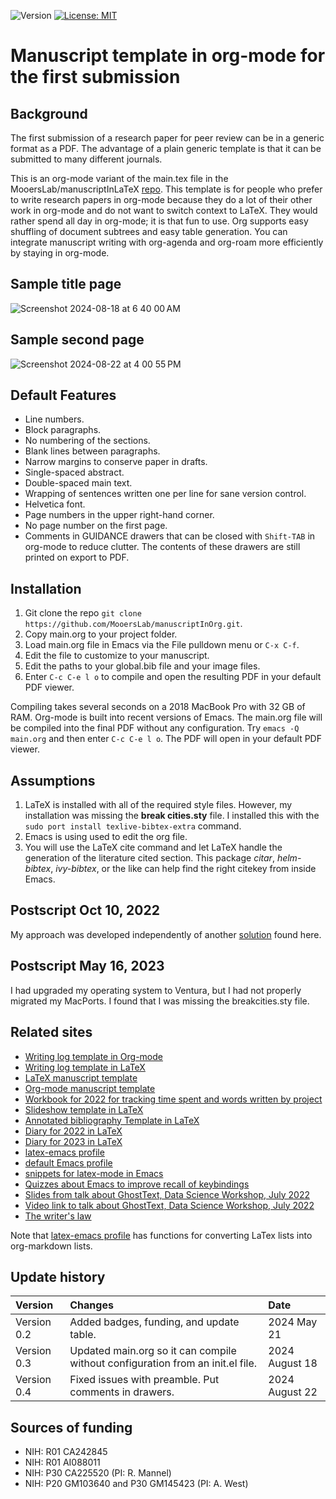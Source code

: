 ![Version](https://img.shields.io/static/v1?label=manuscriptInOrg&message=0.4&color=brightcolor)
[![License: MIT](https://img.shields.io/badge/License-MIT-blue.svg)](https://opensource.org/licenses/MIT)


# Manuscript template in org-mode for the first submission 

## Background
The first submission of a research paper for peer review can be in a generic format as a PDF.
The advantage of a plain generic template is that it can be submitted to many different journals.

This is an org-mode variant of the main.tex file in the MooersLab/manuscriptInLaTeX [repo](https://github.com/MooersLab/manuscriptInLaTeX).
This template is for people who prefer to write research papers in org-mode because they do a lot of their other work in org-mode and do not want to switch context to LaTeX.
They would rather spend all day in org-mode; it is that fun to use.
Org supports easy shuffling of document subtrees and easy table generation.
You can integrate manuscript writing with org-agenda and org-roam more efficiently by staying in org-mode.

## Sample title page

![Screenshot 2024-08-18 at 6 40 00 AM](https://github.com/user-attachments/assets/fbc7cbb8-4711-427b-864d-569178196adb)

## Sample second page

![Screenshot 2024-08-22 at 4 00 55 PM](https://github.com/user-attachments/assets/843aa28e-97ee-4a96-b151-1069e725d1c3)


## Default Features

- Line numbers.
- Block paragraphs.
- No numbering of the sections.
- Blank lines between paragraphs.
- Narrow margins to conserve paper in drafts.
- Single-spaced abstract.
- Double-spaced main text.
- Wrapping of sentences written one per line for sane version control.
- Helvetica font.
- Page numbers in the upper right-hand corner.
- No page number on the first page.
- Comments in GUIDANCE drawers that can be closed with `Shift-TAB` in org-mode to reduce clutter. The contents of these drawers are still printed on export to PDF.


## Installation

1. Git clone the repo `git clone https://github.com/MooersLab/manuscriptInOrg.git`.
2. Copy main.org to your project folder.
3. Load main.org file in Emacs via the File pulldown menu or `C-x C-f`.
4. Edit the file to customize to your manuscript.
5. Edit the paths to your global.bib file and your image files.
6. Enter `C-c C-e l o` to compile and open the resulting PDF in your default PDF viewer.

Compiling takes several seconds on a 2018 MacBook Pro with 32 GB of RAM. 
Org-mode is built into recent versions of Emacs. 
The main.org file will be compiled into the final PDF without any configuration.
Try `emacs -Q main.org` and then enter `C-c C-e l o`. 
The PDF will open in your default PDF viewer.


## Assumptions

1. LaTeX is installed with all of the required style files. However, my installation was missing the **break cities.sty** file. I installed this with the `sudo port install texlive-bibtex-extra` command.
2. Emacs is using used to edit the org file.
3. You will use the LaTeX cite command and let LaTeX handle the generation of the literature cited section. This package *citar*, *helm-bibtex*, *ivy-bibtex*, or the like can help find the right citekey from inside Emacs.

## Postscript Oct 10, 2022
My approach was developed independently of another [solution](https://github.com/fangohr/template-latex-paper-from-orgmode/issues/4) found here. 

## Postscript May 16, 2023
I had upgraded my operating system to Ventura, but I had not properly migrated my MacPorts. I found that I was missing the breakcities.sty file.

## Related sites

- [Writing log template in Org-mode](https://github.com/MooersLab/writingLogTemplateInOrg)
- [Writing log template in LaTeX](https://github.com/MooersLab/writingLogTemplate)
- [LaTeX manuscript template](https://github.com/MooersLab/manuscriptInLaTeX/edit/main/README.md)
- [Org-mode manuscript template](https://github.com/MooersLab/manuscriptInOrg/edit/main/README.md)
- [Workbook for 2022 for tracking time spent and words written by project](https://github.com/MooersLab/writingProgress2022)
- [Slideshow template in LaTeX](https://github.com/MooersLab/slideshowTemplateLaTeX)
- [Annotated bibliography Template in LaTeX](https://github.com/MooersLab/annotatedBibliography)
- [Diary for 2022 in LaTeX](https://github.com/MooersLab/diary2022inLaTeX)
- [Diary for 2023 in LaTeX](https://github.com/MooersLab/diary2023inLaTeX)
- [latex-emacs profile](https://github.com/MooersLab/latex-emacs)
- [default Emacs profile](https://github.com/MooersLab/configorg)
- [snippets for latex-mode in Emacs](https://github.com/MooersLab/snippet-latex-mode)
- [Quizzes about Emacs to improve recall of keybindings](https://github.com/MooersLab/qemacs)
- [Slides from talk about GhostText, Data Science Workshop, July 2022](https://github.com/MooersLab/DSW22ghosttext)
- [Video link to talk about GhostText, Data Science Workshop, July 2022](https://mediasite.ouhsc.edu/Mediasite/Channel/python/watch/4da0872f028c4255ae12935655e911321d)
- [The writer's law](https://github.com/MooersLab/thewriterslaw)

Note that [latex-emacs profile](https://github.com/MooersLab/latex-emacs) has functions for converting LaTex lists into org-markdown lists.


## Update history

|Version      | Changes                                                                                                                                    | Date                 |
|:-----------|:------------------------------------------------------------------------------------------------------------------------------------------|:--------------------|
| Version 0.2 |   Added badges, funding, and update table.                                                                                                 | 2024 May 21          |
| Version 0.3 |   Updated main.org so it can compile without configuration from an init.el file.                                                           | 2024 August 18       |
| Version 0.4 |   Fixed issues with preamble. Put comments in drawers.                                                                                     | 2024 August 22       |

## Sources of funding

- NIH: R01 CA242845
- NIH: R01 AI088011
- NIH: P30 CA225520 (PI: R. Mannel)
- NIH: P20 GM103640 and P30 GM145423 (PI: A. West)

